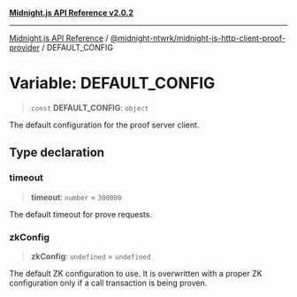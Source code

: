 [**Midnight.js API Reference v2.0.2**](../../../README.md)

***

[Midnight.js API Reference](../../../packages.md) / [@midnight-ntwrk/midnight-js-http-client-proof-provider](../README.md) / DEFAULT\_CONFIG

# Variable: DEFAULT\_CONFIG

> `const` **DEFAULT\_CONFIG**: `object`

The default configuration for the proof server client.

## Type declaration

### timeout

> **timeout**: `number` = `300000`

The default timeout for prove requests.

### zkConfig

> **zkConfig**: `undefined` = `undefined`

The default ZK configuration to use. It is overwritten with a proper ZK
configuration only if a call transaction is being proven.

